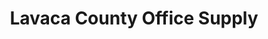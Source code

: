 ---
title: "Lavaca County Office Supply"
url: /hallettsville/lavaca-county-office-supply/
shop: office supplies
---